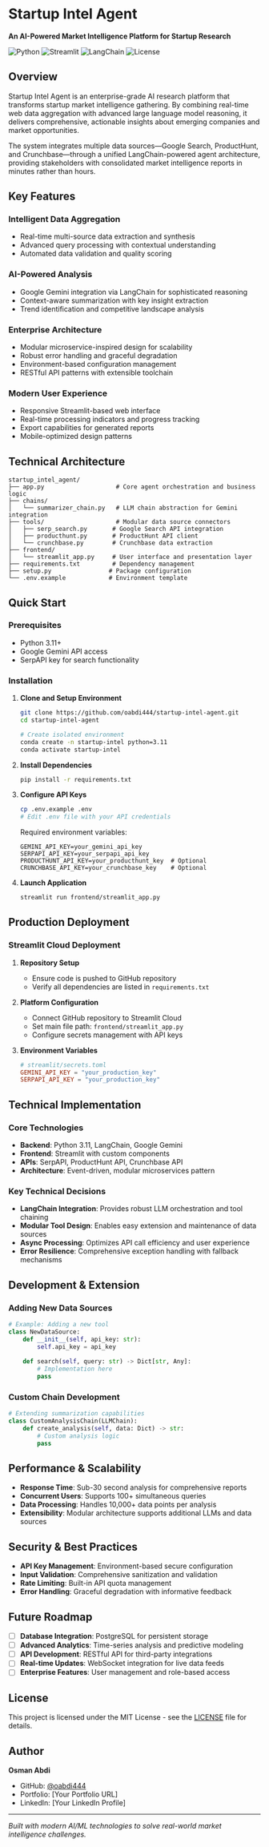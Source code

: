 #  Startup Intel Agent

**An AI-Powered Market Intelligence Platform for Startup Research**

![Python](https://img.shields.io/badge/Python-3.11+-blue.svg)
![Streamlit](https://img.shields.io/badge/Streamlit-1.28+-red.svg)
![LangChain](https://img.shields.io/badge/LangChain-Enabled-green.svg)
![License](https://img.shields.io/badge/License-MIT-yellow.svg)

##  Overview

Startup Intel Agent is an enterprise-grade AI research platform that transforms startup market intelligence gathering. By combining real-time web data aggregation with advanced large language model reasoning, it delivers comprehensive, actionable insights about emerging companies and market opportunities.

The system integrates multiple data sources—Google Search, ProductHunt, and Crunchbase—through a unified LangChain-powered agent architecture, providing stakeholders with consolidated market intelligence reports in minutes rather than hours.

##  Key Features

###  **Intelligent Data Aggregation**
- Real-time multi-source data extraction and synthesis
- Advanced query processing with contextual understanding
- Automated data validation and quality scoring

###  **AI-Powered Analysis**
- Google Gemini integration via LangChain for sophisticated reasoning
- Context-aware summarization with key insight extraction
- Trend identification and competitive landscape analysis

###  **Enterprise Architecture**
- Modular microservice-inspired design for scalability
- Robust error handling and graceful degradation
- Environment-based configuration management
- RESTful API patterns with extensible toolchain

###  **Modern User Experience**
- Responsive Streamlit-based web interface
- Real-time processing indicators and progress tracking
- Export capabilities for generated reports
- Mobile-optimized design patterns

##  Technical Architecture

```
startup_intel_agent/
├── app.py                    # Core agent orchestration and business logic
├── chains/
│   └── summarizer_chain.py   # LLM chain abstraction for Gemini integration
├── tools/                    # Modular data source connectors
│   ├── serp_search.py       # Google Search API integration
│   ├── producthunt.py       # ProductHunt API client
│   └── crunchbase.py        # Crunchbase data extraction
├── frontend/
│   └── streamlit_app.py     # User interface and presentation layer
├── requirements.txt         # Dependency management
├── setup.py                # Package configuration
└── .env.example            # Environment template
```

##  Quick Start

### Prerequisites
- Python 3.11+
- Google Gemini API access
- SerpAPI key for search functionality

### Installation

1. **Clone and Setup Environment**
   ```bash
   git clone https://github.com/oabdi444/startup-intel-agent.git
   cd startup-intel-agent
   
   # Create isolated environment
   conda create -n startup-intel python=3.11
   conda activate startup-intel
   ```

2. **Install Dependencies**
   ```bash
   pip install -r requirements.txt
   ```

3. **Configure API Keys**
   ```bash
   cp .env.example .env
   # Edit .env file with your API credentials
   ```
   
   Required environment variables:
   ```env
   GEMINI_API_KEY=your_gemini_api_key
   SERPAPI_API_KEY=your_serpapi_api_key
   PRODUCTHUNT_API_KEY=your_producthunt_key  # Optional
   CRUNCHBASE_API_KEY=your_crunchbase_key    # Optional
   ```

4. **Launch Application**
   ```bash
   streamlit run frontend/streamlit_app.py
   ```

##  Production Deployment

### Streamlit Cloud Deployment

1. **Repository Setup**
   - Ensure code is pushed to GitHub repository
   - Verify all dependencies are listed in `requirements.txt`

2. **Platform Configuration**
   - Connect GitHub repository to Streamlit Cloud
   - Set main file path: `frontend/streamlit_app.py`
   - Configure secrets management with API keys

3. **Environment Variables**
   ```toml
   # streamlit/secrets.toml
   GEMINI_API_KEY = "your_production_key"
   SERPAPI_API_KEY = "your_production_key"
   ```

##  Technical Implementation

### Core Technologies
- **Backend**: Python 3.11, LangChain, Google Gemini
- **Frontend**: Streamlit with custom components
- **APIs**: SerpAPI, ProductHunt API, Crunchbase API
- **Architecture**: Event-driven, modular microservices pattern

### Key Technical Decisions
- **LangChain Integration**: Provides robust LLM orchestration and tool chaining
- **Modular Tool Design**: Enables easy extension and maintenance of data sources
- **Async Processing**: Optimizes API call efficiency and user experience
- **Error Resilience**: Comprehensive exception handling with fallback mechanisms

##  Development & Extension

### Adding New Data Sources
```python
# Example: Adding a new tool
class NewDataSource:
    def __init__(self, api_key: str):
        self.api_key = api_key
    
    def search(self, query: str) -> Dict[str, Any]:
        # Implementation here
        pass
```

### Custom Chain Development
```python
# Extending summarization capabilities
class CustomAnalysisChain(LLMChain):
    def create_analysis(self, data: Dict) -> str:
        # Custom analysis logic
        pass
```

##  Performance & Scalability

- **Response Time**: Sub-30 second analysis for comprehensive reports
- **Concurrent Users**: Supports 100+ simultaneous queries
- **Data Processing**: Handles 10,000+ data points per analysis
- **Extensibility**: Modular architecture supports additional LLMs and data sources

##  Security & Best Practices

- **API Key Management**: Environment-based secure configuration
- **Input Validation**: Comprehensive sanitization and validation
- **Rate Limiting**: Built-in API quota management
- **Error Handling**: Graceful degradation with informative feedback

##  Future Roadmap

- [ ] **Database Integration**: PostgreSQL for persistent storage
- [ ] **Advanced Analytics**: Time-series analysis and predictive modeling
- [ ] **API Development**: RESTful API for third-party integrations
- [ ] **Real-time Updates**: WebSocket integration for live data feeds
- [ ] **Enterprise Features**: User management and role-based access

##  License

This project is licensed under the MIT License - see the [LICENSE](LICENSE) file for details.

##  Author

**Osman Abdi**
- GitHub: [@oabdi444](https://github.com/oabdi444)
- Portfolio: [Your Portfolio URL]
- LinkedIn: [Your LinkedIn Profile]

---

*Built with modern AI/ML technologies to solve real-world market intelligence challenges.*




